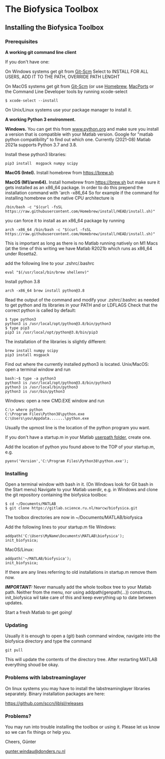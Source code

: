 # The Biofysica Toolbox

## Installing the Biofysica Toolbox

### Prerequisites

**A working git command line client**

If you don't have one:

On Windows systems get git from [Git-Scm](https://git-scm.com/download/win)
Select to INSTALL FOR ALL USERS, ADD IT TO THE PATH, OVERRIDE PATH LENGHT

On MacOS systems get git from [Git-Scm](https://git-scm.com/download/mac)
(or use [Homebrew](https://brew.sh), [MacPorts](https://www.macports.org) or the Command Line Developer tools by running xcode-select
```
$ xcode-select --install
```

On Unix/Linux systems use your package manager to install it.

**A working Python 3 environment.**

**Windows.**
You can get this from www.python.org and make sure you install a version that is
compatible with your Matlab version. Google for "matlab python compatibility" to find out which one. Currently (2021-08) Matlab 2021a supports Python 3.7 and 3.8.

Install these python3 libraries:
```
pip3 install  msgpack numpy scipy
```

**MacOS (Intel).**
Install homebrew from https://brew.sh

**MacOS (M1/arm64).**
Install homebrew from https://brew.sh but make sure it gets installed as an x86_64 package.
In order to do this prepend the installation command with 'arch -x86_64
So for example if the command for installing homebrew on the native CPU architecture is
```
/bin/bash -c "$(curl -fsSL https://raw.githubusercontent.com/Homebrew/install/HEAD/install.sh)"
```
you can force it to install as an x86_64 package by running
```
arch -x86_64 /bin/bash -c "$(curl -fsSL https://raw.githubusercontent.com/Homebrew/install/HEAD/install.sh)"
```
This is important as long as there is no Matlab running natively on M1 Macs (at the time of this writing we have Matlab R2021b which runs as x86_64 under Rosetta2.

add the following line to your .zshrc/.bashrc
```
eval "$(/usr/local/bin/brew shellenv)"
```

Install python 3.8
```
arch -x86_64 brew install python@3.8
```
Read the output of the command and modify your .zshrc/.bashrc as needed to get python and its libraries in your PATH and or LDFLAGS
Check that the correct python is called by default:
```
$ type python3
python3 is /usr/local/opt/python@3.8/bin/python3
$ type pip3
pip3 is /usr/local/opt/python@3.8/bin/pip3
```

The installation of the libraries is slightly different:
```
brew install numpy scipy
pip3 install msgpack
```

Find out where the currently installed python3 is located.
Unix/MacOS: open a terminal window and run
```
bash:~$ type -a python3
python3 is /usr/local/opt/python@3.8/bin/python3
python3 is /usr/local/bin/python3
python3 is /usr/bin/python3

```

Windows: open a new CMD.EXE window and run
```
C:\> where python
C:\Program Files\Python38\python.exe
C:\Users\you\Appdata.......\python.exe

```
Usually the upmost line is the location of the python program you want.

If you don't have a startup.m in your Matlab [userpath folder](https://www.mathworks.com/help/matlab/ref/userpath.html), create one.

Add the location of python you found above to the TOP of your startup.m, e.g.

```
pyenv('Version','C:\Program Files\Python38\python.exe');
```

### Installing

Open a terminal window with bash in it. (On Windows look for Git bash in the Start menu)
Navigate to your Matlab userdir, e.g. in Windows and clone the git repository containing the biofysica toolbox:

```
$ cd ~/Documents/MATLAB
$ git clone https://gitlab.science.ru.nl/marcw/biofysica.git
```
The toolbox directories are now in ~/Documents/MATLAB/biofysica

Add the following lines to your startup.m file
Windows:
```
addpath('C:\Users\MyName\Documents\MATLAB\biofysica');
init_biofysica;
```
MacOS/Linux:
```
addpath('~/MATLAB/biofysica');
init_biofysica;
```

If there are any lines referring to old installations in startup.m remove them now.

***IMPORTANT:***
Never manually add the whole toolbox tree to your Matlab path. Neither from the
menu, nor using addpath(genpath(...)) constructs. init_biofysica wil take care of this and
keep everything up to date between updates.


Start a fresh Matlab to get going!

### Updating

Usually it is enough to open a (git) bash command window, navigate into the biofysica directory and type the command
```
git pull
```
This will update the contents of the directory tree. After restarting MATLAB everything shoud be okay.

### Problems with labstreaminglayer

On linux systems you may have to install the labstreaminglayer libraries separately.
Binary installation packages are here:

https://github.com/sccn/liblsl/releases


### Problems?

You may run into trouble installing the toolbox or using it. Please let us know so we can fix things or help you. 

Cheers, Günter

gunter.windau@donders.ru.nl
